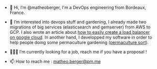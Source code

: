 - 👋 Hi, I’m @matheoberger, I'm a DevOps engineering from Bordeaux, France.
- 👀 I’m interested into devops stuff and gardening, I already made two migrations of big services (elasticsearch and gemserver) from AWS to GCP. I also wrote an article about [how to easily create a load balancer on google cloud](https://blog.experteer.engineering/creating-an-internal-load-balancer-terraform-gcp.html).
      In another hand, I developped my software in order to help people doing some permaculture gardening ([permaculture sort](https://github.com/matheoberger/Permaculture-Sort-NodeJS-API)).



- 👨🏽‍💻 I’m currently looking for a job, reach me if you have a proposal !
- 📫 How to reach me : matheo.berger@pm.me

<!---
matheoberger/matheoberger is a ✨ special ✨ repository because its `README.md` (this file) appears on your GitHub profile.
You can click the Preview link to take a look at your changes.
--->
